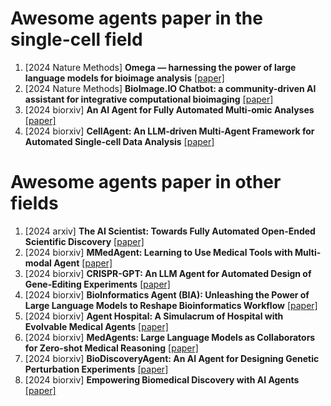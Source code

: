 # Awesome agents paper in the single-cell field
1. [2024 Nature Methods] **Omega — harnessing the power of large language models for bioimage analysis** [[paper]](https://www.nature.com/articles/s41592-024-02310-w)
1. [2024 Nature Methods] **BioImage.IO Chatbot: a community-driven AI assistant for integrative computational bioimaging** [[paper]](https://www.nature.com/articles/s41592-024-02370-y)
1. [2024 biorxiv] **An AI Agent for Fully Automated Multi-omic Analyses** [[paper]](https://www.biorxiv.org/content/10.1101/2023.09.08.556814v3)
1. [2024 biorxiv] **CellAgent: An LLM-driven Multi-Agent Framework for Automated Single-cell Data Analysis** [[paper]](https://www.biorxiv.org/content/10.1101/2024.05.13.593861v1)



# Awesome agents paper in other fields
1. [2024 arxiv] **The AI Scientist: Towards Fully Automated Open-Ended Scientific Discovery** [[paper]](https://www.arxiv.org/abs/2408.06292)
1. [2024 biorxiv] **MMedAgent: Learning to Use Medical Tools with Multi-modal Agent** [[paper]](https://arxiv.org/abs/2407.02483)
1. [2024 biorxiv] **CRISPR-GPT: An LLM Agent for Automated Design of Gene-Editing Experiments** [[paper]](https://arxiv.org/abs/2404.18021)
1. [2024 biorxiv] **BioInformatics Agent (BIA): Unleashing the Power of Large Language Models to Reshape Bioinformatics Workflow** [[paper]](https://www.biorxiv.org/content/10.1101/2024.05.22.595240v1)
1. [2024 biorxiv] **Agent Hospital: A Simulacrum of Hospital with Evolvable Medical Agents** [[paper]](https://arxiv.org/abs/2405.02957)
1. [2024 biorxiv] **MedAgents: Large Language Models as Collaborators for Zero-shot Medical Reasoning** [[paper]](https://arxiv.org/abs/2311.10537)
1. [2024 biorxiv] **BioDiscoveryAgent: An AI Agent for Designing Genetic Perturbation Experiments** [[paper]](https://arxiv.org/pdf/2405.17631)
1. [2024 biorxiv] **Empowering Biomedical Discovery with AI Agents** [[paper]](https://arxiv.org/pdf/2404.02831.pdf)

